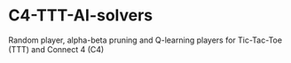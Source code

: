 # C4-TTT-AI-solvers
Random player, alpha-beta pruning and Q-learning players for Tic-Tac-Toe (TTT) and Connect 4 (C4)

